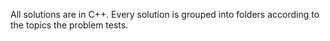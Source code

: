 All solutions are in C++. Every solution is grouped into folders according to the topics the problem tests.

